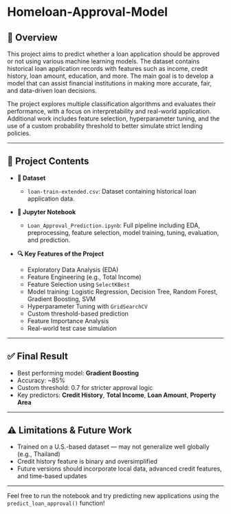 # Homeloan-Approval-Model

## 📌 Overview

This project aims to predict whether a loan application should be approved or not using various machine learning models. The dataset contains historical loan application records with features such as income, credit history, loan amount, education, and more. The main goal is to develop a model that can assist financial institutions in making more accurate, fair, and data-driven loan decisions.

The project explores multiple classification algorithms and evaluates their performance, with a focus on interpretability and real-world application. Additional work includes feature selection, hyperparameter tuning, and the use of a custom probability threshold to better simulate strict lending policies.

---

## 📂 Project Contents

- **📁 Dataset**  
  - `loan-train-extended.csv`: Dataset containing historical loan application data.
  
- **📒 Jupyter Notebook**  
  - `Loan_Approval_Prediction.ipynb`: Full pipeline including EDA, preprocessing, feature selection, model training, tuning, evaluation, and prediction.

- **🔍 Key Features of the Project**
  - Exploratory Data Analysis (EDA)
  - Feature Engineering (e.g., Total Income)
  - Feature Selection using `SelectKBest`
  - Model training: Logistic Regression, Decision Tree, Random Forest, Gradient Boosting, SVM
  - Hyperparameter Tuning with `GridSearchCV`
  - Custom threshold-based prediction
  - Feature Importance Analysis
  - Real-world test case simulation

---

## ✅ Final Result
- Best performing model: **Gradient Boosting**
- Accuracy: ~85%
- Custom threshold: 0.7 for stricter approval logic
- Key predictors: **Credit History**, **Total Income**, **Loan Amount**, **Property Area**

---

## ⚠️ Limitations & Future Work
- Trained on a U.S.-based dataset — may not generalize well globally (e.g., Thailand)
- Credit history feature is binary and oversimplified
- Future versions should incorporate local data, advanced credit features, and time-based updates

---

Feel free to run the notebook and try predicting new applications using the `predict_loan_approval()` function!
